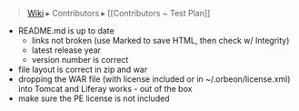 > [Wiki](Home) ▸ Contributors ▸ [[Contributors ~ Test Plan]]

- README.md is up to date
  - links not broken (use Marked to save HTML, then check w/ Integrity)
  - latest release year
  - version number is correct
- file layout is correct in zip and war
- dropping the WAR file (with license included or in ~/.orbeon/license.xml) into Tomcat and Liferay works - out of the box
- make sure the PE license is not included